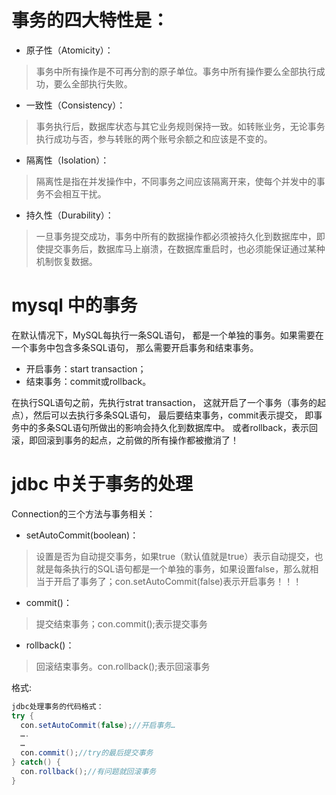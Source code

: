 # 事务的四大特性是：
* 原子性（Atomicity）：
> 事务中所有操作是不可再分割的原子单位。事务中所有操作要么全部执行成功，要么全部执行失败。
* 一致性（Consistency）：
> 事务执行后，数据库状态与其它业务规则保持一致。如转账业务，无论事务执行成功与否，参与转账的两个账号余额之和应该是不变的。
* 隔离性（Isolation）：
> 隔离性是指在并发操作中，不同事务之间应该隔离开来，使每个并发中的事务不会相互干扰。
* 持久性（Durability）：
> 一旦事务提交成功，事务中所有的数据操作都必须被持久化到数据库中，即使提交事务后，数据库马上崩溃，在数据库重启时，也必须能保证通过某种机制恢复数据。

# mysql 中的事务  

在默认情况下，MySQL每执行一条SQL语句，
都是一个单独的事务。如果需要在一个事务中包含多条SQL语句，
那么需要开启事务和结束事务。
* 开启事务：start transaction；
* 结束事务：commit或rollback。  


在执行SQL语句之前，先执行strat transaction，
这就开启了一个事务（事务的起点），然后可以去执行多条SQL语句，
最后要结束事务，commit表示提交，
即事务中的多条SQL语句所做出的影响会持久化到数据库中。
或者rollback，表示回滚，即回滚到事务的起点，之前做的所有操作都被撤消了！

# jdbc 中关于事务的处理
Connection的三个方法与事务相关：
* setAutoCommit(boolean)：
> 设置是否为自动提交事务，如果true（默认值就是true）表示自动提交，也就是每条执行的SQL语句都是一个单独的事务，如果设置false，那么就相当于开启了事务了；con.setAutoCommit(false)表示开启事务！！！
* commit()：
> 提交结束事务；con.commit();表示提交事务
* rollback()：
> 回滚结束事务。con.rollback();表示回滚事务

格式:
```java
jdbc处理事务的代码格式：
try {
  con.setAutoCommit(false);//开启事务…
  ….
  …
  con.commit();//try的最后提交事务
} catch() {
  con.rollback();//有问题就回滚事务
}
```



